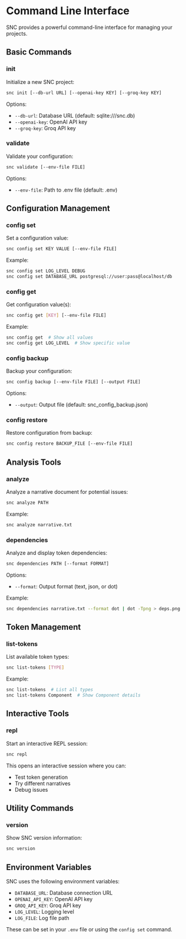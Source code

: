 # Command Line Interface

SNC provides a powerful command-line interface for managing your projects.

## Basic Commands

### init

Initialize a new SNC project:

```bash
snc init [--db-url URL] [--openai-key KEY] [--groq-key KEY]
```

Options:

- `--db-url`: Database URL (default: sqlite:///snc.db)
- `--openai-key`: OpenAI API key
- `--groq-key`: Groq API key

### validate

Validate your configuration:

```bash
snc validate [--env-file FILE]
```

Options:

- `--env-file`: Path to .env file (default: .env)

## Configuration Management

### config set

Set a configuration value:

```bash
snc config set KEY VALUE [--env-file FILE]
```

Example:

```bash
snc config set LOG_LEVEL DEBUG
snc config set DATABASE_URL postgresql://user:pass@localhost/db
```

### config get

Get configuration value(s):

```bash
snc config get [KEY] [--env-file FILE]
```

Example:

```bash
snc config get  # Show all values
snc config get LOG_LEVEL  # Show specific value
```

### config backup

Backup your configuration:

```bash
snc config backup [--env-file FILE] [--output FILE]
```

Options:

- `--output`: Output file (default: snc_config_backup.json)

### config restore

Restore configuration from backup:

```bash
snc config restore BACKUP_FILE [--env-file FILE]
```

## Analysis Tools

### analyze

Analyze a narrative document for potential issues:

```bash
snc analyze PATH
```

Example:

```bash
snc analyze narrative.txt
```

### dependencies

Analyze and display token dependencies:

```bash
snc dependencies PATH [--format FORMAT]
```

Options:

- `--format`: Output format (text, json, or dot)

Example:

```bash
snc dependencies narrative.txt --format dot | dot -Tpng > deps.png
```

## Token Management

### list-tokens

List available token types:

```bash
snc list-tokens [TYPE]
```

Example:

```bash
snc list-tokens  # List all types
snc list-tokens Component  # Show Component details
```

## Interactive Tools

### repl

Start an interactive REPL session:

```bash
snc repl
```

This opens an interactive session where you can:

- Test token generation
- Try different narratives
- Debug issues

## Utility Commands

### version

Show SNC version information:

```bash
snc version
```

## Environment Variables

SNC uses the following environment variables:

- `DATABASE_URL`: Database connection URL
- `OPENAI_API_KEY`: OpenAI API key
- `GROQ_API_KEY`: Groq API key
- `LOG_LEVEL`: Logging level
- `LOG_FILE`: Log file path

These can be set in your `.env` file or using the `config set` command.
